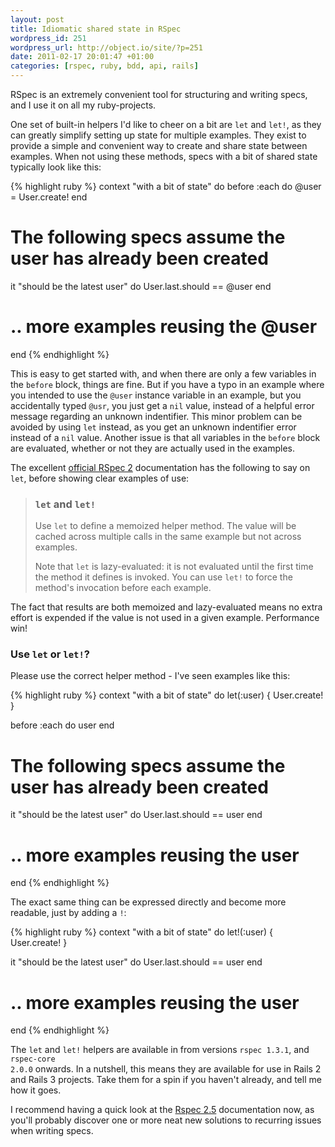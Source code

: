 ```yaml
---
layout: post
title: Idiomatic shared state in RSpec
wordpress_id: 251
wordpress_url: http://object.io/site/?p=251
date: 2011-02-17 20:01:47 +01:00
categories: [rspec, ruby, bdd, api, rails]
---
```

RSpec is an extremely convenient tool for structuring and writing specs, and I use it on all my ruby-projects.

One set of built-in helpers I'd like to cheer on a bit are <code>let</code> and <code>let!</code>, as they can greatly simplify setting up state for multiple examples. They exist to provide a simple and convenient way to create and share state between examples. When not using these methods, specs with a bit of shared state typically look like this:

{% highlight ruby %}
context "with a bit of state" do
  before :each do
    @user = User.create!
  end

  # The following specs assume the user has already been created
  it "should be the latest user" do
    User.last.should == @user
  end

  # .. more examples reusing the @user
end
{% endhighlight %}

This is easy to get started with, and when there are only a few variables in the <code>before</code> block, things are fine. But if you have a typo in an example where you intended to use the <code>@user</code> instance variable in an example, but you accidentally typed <code>@usr</code>, you just get a <code>nil</code> value, instead of a helpful error message regarding an unknown indentifier. This minor problem can be avoided by using <code>let</code> instead, as you get an unknown indentifier error instead of a <code>nil</code> value. Another issue is that all variables in the <code>before</code> block are evaluated, whether or not they are actually used in the examples.

The excellent <a href="http://relishapp.com/rspec/rspec-core/v/2-5/dir/helper-methods/let-and-let">official RSpec 2</a> documentation has the following to say on <code>let</code>, before showing clear examples of use:

> ### <code>let</code> and <code>let!</code>
>
> Use <code>let</code> to define a memoized helper method. The value will be cached across multiple calls in the same example but not across examples.
>
> Note that <code>let</code> is lazy-evaluated: it is not evaluated until the first time the method it defines is invoked. You can use <code>let!</code> to force the method's invocation before each example.


The fact that results are both memoized and lazy-evaluated means no extra effort is expended if the value is not used in a given example. Performance win!

### Use <code>let</code> or <code>let!</code>?

Please use the correct helper method - I've seen examples like this:

{% highlight ruby %}
context "with a bit of state" do
  let(:user) { User.create! }

  before :each do
    user
  end

  # The following specs assume the user has already been created
  it "should be the latest user" do
    User.last.should == user
  end

  # .. more examples reusing the user
end
{% endhighlight %}

The exact same thing can be expressed directly and become more readable, just by adding a <code>!</code>:

{% highlight ruby %}
context "with a bit of state" do
  let!(:user) { User.create! }

  it "should be the latest user" do
    User.last.should == user
  end

  # .. more examples reusing the user
end
{% endhighlight %}

The <code>let</code> and <code>let!</code> helpers are available in from versions <code>rspec 1.3.1</code>, and <code>rspec-core 2.0.0</code> onwards. In a nutshell, this means they are available for use in Rails 2 and Rails 3 projects. Take them for a spin if you haven't already, and tell me how it goes.

I recommend having a quick look at the [Rspec 2.5](http://relishapp.com/rspec/rspec-core/v/2-5) documentation now, as you'll probably discover one or more neat new solutions to recurring issues when writing specs.

